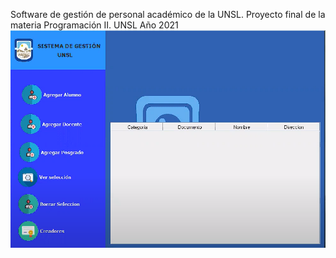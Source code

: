 
Software de gestión de personal académico de la UNSL. Proyecto final de la materia Programación II.
UNSL
Año 2021
![](https://github.com/gipage/prc-maq-prog2/blob/main/SIST.PNG)
